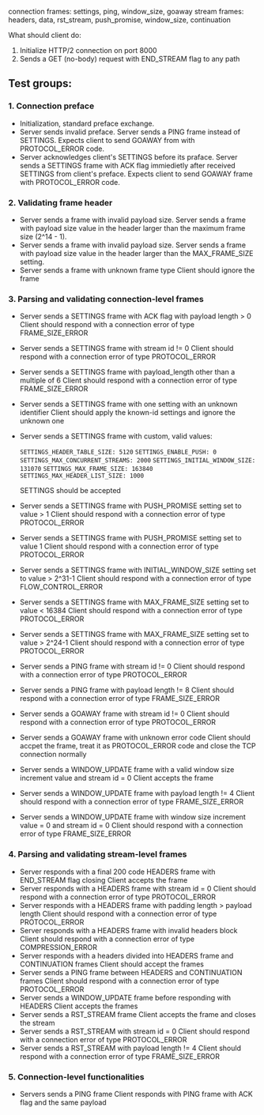 connection frames: settings, ping, window_size, goaway
stream frames: headers, data, rst_stream, push_promise, window_size, continuation

What should client do:
1. Initialize HTTP/2 connection on port 8000
2. Sends a GET (no-body) request with END_STREAM flag to any path

## Test groups:

### 1. Connection preface
- Initialization, standard preface exchange.
- Server sends invalid preface.
    Server sends a PING frame instead of SETTINGS. Expects client to send GOAWAY from with PROTOCOL_ERROR code.
- Server acknowledges client's SETTINGS before its praface.
    Server sends a SETTINGS frame with ACK flag immiedietly after received SETTINGS from client's preface. Expects client to send GOAWAY frame with PROTOCOL_ERROR code.

### 2. Validating frame header
- Server sends a frame with invalid payload size.
    Server sends a frame with payload size value in the header larger than the maximum frame size (2^14 - 1).
- Server sends a frame with invalid payload size.
    Server sends a frame with payload size value in the header larger than the MAX_FRAME_SIZE setting.
- Server sends a frame with unknown frame type
    Client should ignore the frame

### 3. Parsing and validating connection-level frames
- Server sends a SETTINGS frame with ACK flag with payload length > 0
    Client should respond with a connection error of type FRAME_SIZE_ERROR
- Server sends a SETTINGS frame with stream id != 0
    Client should respond with a connection error of type PROTOCOL_ERROR
- Server sends a SETTINGS frame with payload_length other than a multiple of 6
    Client should respond with a connection error of type FRAME_SIZE_ERROR
- Server sends a SETTINGS frame with one setting with an unknown identifier
    Client should apply the known-id settings and ignore the unknown one
- Server sends a SETTINGS frame with custom, valid values: 

  `SETTINGS_HEADER_TABLE_SIZE: 5120`
  `SETTINGS_ENABLE_PUSH: 0`
  `SETTINGS_MAX_CONCURRENT_STREAMS: 2000`
  `SETTINGS_INITIAL_WINDOW_SIZE: 131070`
  `SETTINGS_MAX_FRAME_SIZE: 163840`
  `SETTINGS_MAX_HEADER_LIST_SIZE: 1000`

   SETTINGS should be accepted

- Server sends a SETTINGS frame with PUSH_PROMISE setting set to value > 1
    Client should respond with a connection error of type PROTOCOL_ERROR
- Server sends a SETTINGS frame with PUSH_PROMISE setting set to value 1
    Client should respond with a connection error of type PROTOCOL_ERROR
- Server sends a SETTINGS frame with INITIAL_WINDOW_SIZE setting set to value > 2^31-1
    Client should respond with a connection error of type FLOW_CONTROL_ERROR
- Server sends a SETTINGS frame with MAX_FRAME_SIZE setting set to value < 16384
    Client should respond with a connection error of type PROTOCOL_ERROR
- Server sends a SETTINGS frame with MAX_FRAME_SIZE setting set to value > 2^24-1
    Client should respond with a connection error of type PROTOCOL_ERROR
- Server sends a PING frame with stream id != 0
    Client should respond with a connection error of type PROTOCOL_ERROR
- Server sends a PING frame with payload length != 8
    Client should respond with a connection error of type FRAME_SIZE_ERROR
- Server sends a GOAWAY frame with stream id != 0 
    Client should respond with a connection error of type PROTOCOL_ERROR
- Server sends a GOAWAY frame with unknown error code
    Client should accpet the frame, treat it as PROTOCOL_ERROR code and close the TCP connection normally
- Server sends a WINDOW_UPDATE frame with a valid window size increment value and stream id = 0
    Client accepts the frame
- Server sends a WINDOW_UPDATE frame with payload length != 4
    Client should respond with a connection error of type FRAME_SIZE_ERROR
- Server sends a WINDOW_UPDATE frame with window size increment value = 0 and stream id = 0
    Client should respond with a connection error of type FRAME_SIZE_ERROR

### 4. Parsing and validating stream-level frames
- Server responds with a final 200 code HEADERS frame with END_STREAM flag closing
    Client accepts the frame
- Server responds with a HEADERS frame with stream id = 0
    Client should respond with a connection error of type PROTOCOL_ERROR
- Server responds with a HEADERS frame with padding length > payload length
    Client should respond with a connection error of type PROTOCOL_ERROR
- Server responds with a HEADERS frame with invalid headers block
    Client should respond with a connection error of type COMPRESSION_ERROR
- Server responds with a headers divided into HEADERS frame and CONTINUATION frames
    Client should accept the frames
- Server sends a PING frame between HEADERS and CONTINUATION frames
    Client should respond with a connection error of type PROTOCOL_ERROR
- Server sends a WINDOW_UPDATE frame before responding with HEADERS
    Client accepts the frames
- Server sends a RST_STREAM frame
    Client accepts the frame and closes the stream
- Server sends a RST_STREAM with stream id = 0
    Client should respond with a connection error of type PROTOCOL_ERROR
- Server sends a RST_STREAM with payload length != 4
    Client should respond with a connection error of type FRAME_SIZE_ERROR

### 5. Connection-level functionalities
- Servers sends a PING frame
    Client responds with PING frame with ACK flag and the same payload

